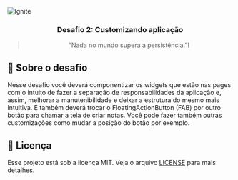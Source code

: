 <img alt="Ignite" src="https://camo.githubusercontent.com/a0ffddf5b6c5b717e86ac3e6da671feb333654e6d2b57ed9ac183579774af4aa/68747470733a2f2f692e696d6775722e636f6d2f654356797878792e706e67" />

<h3 align="center">
  Desafio 2: Customizando aplicação
</h3>

<blockquote align="center">“Nada no mundo supera a persistência.”!</blockquote>

## :rocket: Sobre o desafio

Nesse desafio você deverá componentizar os widgets que estão nas pages com o intuito de fazer a separação de responsabilidades da aplicação e, assim, melhorar a manutenibilidade e deixar a estrutura do mesmo mais intuitiva. E também deverá trocar o FloatingActionButton (FAB) por outro botão para chamar a tela de criar notas. Você pode fazer também outras customizações como mudar a posição do botão por exemplo.

## :memo: Licença

Esse projeto está sob a licença MIT. Veja o arquivo [LICENSE](LICENSE) para mais detalhes.
